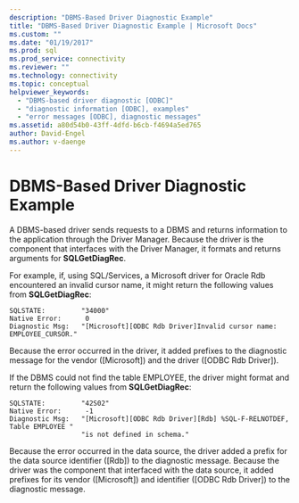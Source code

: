 ```yaml
---
description: "DBMS-Based Driver Diagnostic Example"
title: "DBMS-Based Driver Diagnostic Example | Microsoft Docs"
ms.custom: ""
ms.date: "01/19/2017"
ms.prod: sql
ms.prod_service: connectivity
ms.reviewer: ""
ms.technology: connectivity
ms.topic: conceptual
helpviewer_keywords: 
  - "DBMS-based driver diagnostic [ODBC]"
  - "diagnostic information [ODBC], examples"
  - "error messages [ODBC], diagnostic messages"
ms.assetid: a80d54b0-43ff-4dfd-b6cb-f4694a5ed765
author: David-Engel
ms.author: v-daenge
---
```

# DBMS-Based Driver Diagnostic Example
A DBMS-based driver sends requests to a DBMS and returns information to the application through the Driver Manager. Because the driver is the component that interfaces with the Driver Manager, it formats and returns arguments for **SQLGetDiagRec**.  
  
 For example, if, using SQL/Services, a Microsoft driver for Oracle Rdb encountered an invalid cursor name, it might return the following values from **SQLGetDiagRec**:  
  
```  
SQLSTATE:         "34000"  
Native Error:      0  
Diagnostic Msg:   "[Microsoft][ODBC Rdb Driver]Invalid cursor name: EMPLOYEE_CURSOR."  
```  
  
 Because the error occurred in the driver, it added prefixes to the diagnostic message for the vendor ([Microsoft]) and the driver ([ODBC Rdb Driver]).  
  
 If the DBMS could not find the table EMPLOYEE, the driver might format and return the following values from **SQLGetDiagRec**:  
  
```  
SQLSTATE:         "42S02"  
Native Error:      -1  
Diagnostic Msg:   "[Microsoft][ODBC Rdb Driver][Rdb] %SQL-F-RELNOTDEF, Table EMPLOYEE "  
                  "is not defined in schema."  
```  
  
 Because the error occurred in the data source, the driver added a prefix for the data source identifier ([Rdb]) to the diagnostic message. Because the driver was the component that interfaced with the data source, it added prefixes for its vendor ([Microsoft]) and identifier ([ODBC Rdb Driver]) to the diagnostic message.
